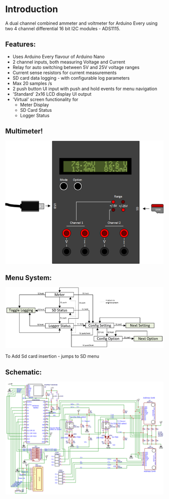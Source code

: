 # Introduction
A dual channel combined ammeter and voltmeter for Arduino Every using two 4 channel differential 16 bit I2C modules - ADS1115.

## Features:
* Uses Arduino Every flavour of Arduino Nano
* 2 channel inputs, both measuring Voltage and Current
* Relay for auto switching between 5V and 25V voltage ranges
* Current sense resistors for current measurements
* SD card data logging - with configurable log parameters
* Max 20 samples /s
* 2 push button UI input with push and hold events for menu navigation
* 'Standard' 2x16 LCD display UI output
* 'Virtual' screen functionality for
  * Meter Display
  * SD Card Status
  * Logger Status

## Multimeter!
![GitHub Logo](/resources/Meter.png)

## Menu System:
![GitHub Logo](/resources/Menu.png)

To Add
Sd card insertion - jumps to SD menu



## Schematic:
![GitHub Logo](/resources/Schematic.png)
